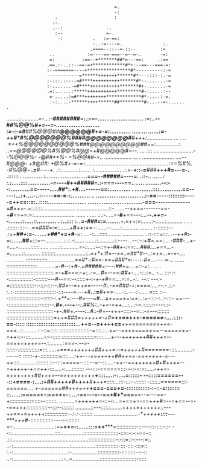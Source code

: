                                                                                          
                                                                                         
                                                                                         
                                                                                         
                                                                                         
                                                                                         
                                                                                         
                                                                                         
                                                                                         
                                                                                         
                                                                                         
                                                                                         
                                                                                         
                                                                                         
                                                                                         
                                                                                         
                                                                                         
                                                                                         
                                            =.                                           
                                            -:                                           
                      .                     :                                            
                     :-.                                                                 
                     .--:                -.                                              
                      :--                =-.                                             
                       -:           .   :=-==:                                           
                                    -..:=----=.               :.                         
                                   .====--::--=-::--         :=                          
                    ..            :=----==-===--=--=-.       -=:                         
                    =:          :==--+*******##*=---==:     .:==                         
                   .==.:-..::--==-=+************#*+---==---===-=:                        
                   :--=======----+****************#*----------:-=                        
                   ------------=******+++++++******#*---::::-:.-=                        
                   :-:::.:----=#****++++++++++******#*--.......-=                        
                   :-.......-=#****+++++++++++*******#+-.......-=                        
                   .=:......:*****+++++++++++*********#-:.....:--                        
                    =-.....:=#***++++++++*************#*-....:-=.                        
                    :-:....-******++++******##*********#-...--=-......               .   
........:............=-...:-*********###****####*******#=:.:-=-..........................
                     :=:..--#*********#*****%@@%#*******+=--=-................ ........  
                      :=-:-=#****##%@@@#*#**@@@@@@#*****+=-=:............          ..... 
     ...         ......:=-++#*#%@@@@@@@%####@@@@@@@@#**#+++:.................        ... 
     .              ..  .=++%@@@@@@@@@@%*###@@@@@@@@@@##==:...............:.             
                        ..==@@@@@@%#%@@%***#@@*=+#@@@@@#=--.    ...                 .::: 
..........................--%@@@%-   -@#*#**%-    =%@@##-=..    ..................  ... .
..................... ....--#@@@-     +*#@#*#:     +@%#+-=-=-............................
..........................:==%#%.    -#*%@@***-   .=**#----+.     .::............:.......
:..................     .:.=-***+::-=***###*****+++**#=---=-.  .:::::: .      ...........
:........................===--#*******#*******#****##=----=.   .::-..             ......:
:.:.....::::.............-=----*#***++#*####*=.:-===----==..     .                    ...
.........--:--:...........==-----.....##*:.+#....------==:............                  .
..........::::.............==-----:...:+....-..:-----==-=-:...........                 ..
............................:-==-----:::::::::-----=++==::=:..:::::......................
...............................-===--------------=**#*+++-.=:.:::::......................
.....................::-.  .....--+*++=-------==-+**#**==+=:=:...........................
......     .  ....  .:.:-.   ...=-**#**+==---:...-*****-.++=--.......::.....::...........
                ..:..::::  :.  .=-#*##*=:=........*****+.=++:=:......:-......:...........
.   .  .        .::::::-:::--  .==#*##*=:=:.......+**#++:+**=--......--......:...........
...... .         :-:::::::--  .:=+**##*+:=-.......+#*#*+=+#**-=:.....-:....:::::.........
.............. . ::-::::=:.:. .--+*+*#**:-=:......##***+:::**=--............:.::.-:......
......::..........:::----. .--::-**:+*#*=.==:....-##*#*-...+**-=....-........::::::......
......::...........=-::....:--::=**+-##*+-:==:...*##*#*:...+**==...-=........::..........
:::::::::....................:..=+*+:**#*=--==..=*##*#--..:=**+=...=-=-....  ............
::::::::::::::..................==#*-:**#*==-==+##*#*=:---:-#**=...----=-..        ......
::::::::::::::::::::............=-*#--:+*#*-.=#*####*=:---:*##+=....=::-=:..        .....
:::::::::::::::::::::::::::::::.=-+#===:-+:..-*=...#*=--==:#*#+-....-:.::=..         -...
:::-:--::::::::::::::::-::::::::---#*--==:--::::::+**-:-+-+*#*==:...=:=..-:..        --::
---:-=::::::::::::::::-:-:::-:::--.##=--=++==-----#**:.-==###-+:====:....--.-        :::-
:..:-:::::::::::::::::::::::::::-:.***:----**=---+#**..:=**#+=*=-....-:..---:-......=:::.
:---:::::::::::::::::::::-::::::-:.+**=:---*#+---=#**...=**+===+=*:=+:..:=-::::-:..:-:::-
==----::::::::::::::::::::-:::::--.**#+.---**+--:.##%:..-+=-=++....:...:-=.-:::::-----::-
:::::::::::::::::::::::::::::::-+-.*##+.---***-:..**#*.:-#+--+++-:::::--=:.:-=---::::::::
:::::::::::::::::::::::::::::::=++=###*=+++***++=-+*#*=**++==+++-======-....:.::-==-:::::
::::::::::::::::::::::::::::...++=--=++++==***+++========++=-=++..::..........:.-::=:::::
::::::::::::::::::::-=::::.:...*+=--=+++===***+++=--====++*=-=++-:--:::.........-:--:::::
:::::::::::::::::::::=::::.....*+---+++++++#*#+++=--==++++****+++=--::.........:===-:--=-
::::::-::::::::::::::=:::......*+===+++++++#*#+++=--=+++++#=======-:::..........:------::
::::::-+-::::::::::::=:::.....:++---==+++++#*#+++=-==+++++*-=---++::::...........::::::::
::--:::=====-:::::--=--::.....-++--=+++++++#+#+++=--=+++++*-+==++*-:::.....-:....::::::::
---:::-======:::---:-=:=:.....-++=-=+++++++#*#+++=--=+++++*++++**+::::....:-:....=::::::-
--:::::======---::+====-:....:+****##*+++++#***++++**#***+***+*+=:::::...:::-:.:--:::::::
-:::::.:======:::-======.....+-======*##++*+=+*+**+===-===+=-:::::::::::::-:-::-=::::::::
::......:=====+-:==++=-:....-==---=--==+#+*===**==--=---==-+::::::::::::::=::::--:::::::.
..........=++++*++=-::--:...=*+==+=-==+++#=--=*+==--=--==+++::::::::::::::--:::--::::::::
..........::---:.::.:........*++++=+++++*+::---*++==+=+++++*:::::::::::::::--:-:-::::::::
.............................-****++++**+::::---*****++*+*#-:::::::::::::::----:-::::::::
=-:...........................:=+**++=-:......:::=++*****=:::::::::::::-::----::-::::-::-
--::............................::::...............:::::::::::::::::::::::-::=:-:-:-==-::
.:::..................................................::::::::::::::::::-:-::=::-:---:=:.
..-:.....................................:................:::::::::::::::-:::-::::-:::=::
:.-:....................................:-.................::::::::::::::-:::::::::--:-::
..-:...............................:.-..=..................::::::::::::::::::::::::-:::::
